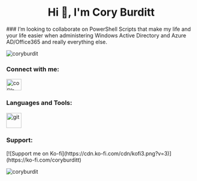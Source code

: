 <h1 align="center">Hi 👋, I'm Cory Burditt</h1>
### I’m looking to collaborate on PowerShell Scripts that make my life and your life easier when administering Windows Active Directory and Azure AD/Office365 and really everything else.

<p align="left"> <img src="https://komarev.com/ghpvc/?username=coryburdit&label=Profile%20views&color=0e75b6&style=plastic" alt="coryburdit" /> </p>

<h3 align="left">Connect with me:</h3>
<p align="left">
<a href="https://linkedin.com/in/cory-burditt-92541611/" target="blank"><img align="center" src="https://raw.githubusercontent.com/rahuldkjain/github-profile-readme-generator/master/src/images/icons/Social/linked-in-alt.svg" alt="cory-burditt-92541611/" height="30" width="40" /></a>
</p>

<h3 align="left">Languages and Tools:</h3>
<p align="left"> <a href="https://git-scm.com/" target="_blank" rel="noreferrer"> <img src="https://www.vectorlogo.zone/logos/git-scm/git-scm-icon.svg" alt="git" width="40" height="40"/> </a> </p>

<h3 align="left">Support:</h3>
[![Support me on Ko-fi](https://cdn.ko-fi.com/cdn/kofi3.png?v=3)](https://ko-fi.com/coryburditt)

<p><img align="center" src="https://github-readme-stats.vercel.app/api/top-langs?username=coryburdit&show_icons=true&locale=en&layout=compact" alt="coryburdit" /></p>
